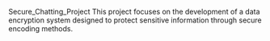 Secure_Chatting_Project
This project focuses on the development of a data encryption system designed to protect sensitive information through secure encoding methods.
